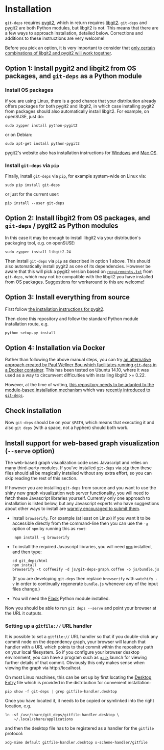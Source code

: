 Installation
============

`git-deps` requires [pygit2](http://www.pygit2.org/), which in return
requires [libgit2](https://libgit2.github.com/).  `git-deps` and
pygit2 are both Python modules, but libgit2 is not.  This means
that there are a few ways to approach installation, detailed below.
Corrections and additions to these instructions are very welcome!

Before you pick an option, it is very important to consider that [only
certain combinations of libgit2 and pygit2 will work
together](http://www.pygit2.org/install.html#version-numbers).

## Option 1: Install pygit2 and libgit2 from OS packages, and `git-deps` as a Python module

### Install OS packages

if you are using Linux, there is a good chance that your distribution
already offers packages for both pygit2 and libgit2, in which case
installing pygit2 from packages should also automatically install
libgit2.  For example, on openSUSE, just do:

    sudo zypper install python-pygit2

or on Debian:

    sudo apt-get install python-pygit2

pygit2's website also has installation instructions for
[Windows](http://www.pygit2.org/install.html#installing-on-windows)
and [Mac OS](http://www.pygit2.org/install.html#installing-on-os-x).

### Install `git-deps` via `pip`

Finally, install `git-deps` via `pip`, for example system-wide on
Linux via:

    sudo pip install git-deps

or just for the current user:

    pip install --user git-deps

## Option 2: Install libgit2 from OS packages, and `git-deps` / pygit2 as Python modules

In this case it may be enough to install libgit2 via your
distribution's packaging tool, e.g. on openSUSE:

    sudo zypper install libgit2-24

Then install `git-deps` via `pip` as described in option 1 above.
This should also automatically install pygit2 as one of its
dependencies.  However be aware that this will pick a pygit2 version
based on [`requirements.txt`](requirements.txt) from `git-deps`, which
may not be compatible with the libgit2 you have installed from OS
packages.  Suggestions for workaround to this are welcome!

## Option 3: Install everything from source

First follow
[the installation instructions for pygit2](http://www.pygit2.org/install.html).

Then clone this repository and follow the standard Python module
installation route, e.g.

    python setup.py install

## Option 4: Installation via Docker

Rather than following the above manual steps, you can try
[an alternative approach created by Paul Wellner Bou which facilitates running `git-deps` in a Docker container](https://github.com/paulwellnerbou/git-deps-docker).
This has been tested on Ubuntu 14.10, where it was used as a way to
circumvent difficulties with installing libgit2 >= 0.22.

However, at the time of writing, [this repository needs to be adapted
to the module-based installation
mechanism](https://github.com/paulwellnerbou/git-deps-docker/issues/2)
which was [recently introduced to
`git-deps`](https://github.com/aspiers/git-deps/pull/71).

## Check installation

Now `git-deps` should be on your `$PATH`, which means that executing
it and also `git deps` (with a space, not a hyphen) should both work.

## Install support for web-based graph visualization (`--serve` option)

The web-based graph visualization code uses Javascript and relies on
many third-party modules.  If you've installed `git-deps` via `pip`
then these files should all be magically installed without any extra
effort, so you can skip reading the rest of this section.

If however you are installing `git-deps` from source and you want to
use the shiny new graph visualization web server functionality, you
will need to fetch these Javascript libraries yourself.  Currently
only one approach to installation is listed below, but any Javascript
experts who have suggestions about other ways to install are [warmly
encouraged to submit them](CONTRIBUTING.md).

*   Install `browserify`.  For example (at least on Linux) if you want
    it to be accessible directly from the command-line then you can
    use the `-g` option of `npm` by running this as `root`:

         npm install -g browserify

*   To install the required Javascript libraries, you will need
    [`npm`](https://www.npmjs.com/) installed, and then type:

        cd git_deps/html
        npm install
        browserify -t coffeeify -d js/git-deps-graph.coffee -o js/bundle.js

    (If you are developing `git-deps` then replace `browserify` with
    `watchify -v` in order to continually regenerate `bundle.js`
    whenever any of the input files change.)

*   You will need the [Flask](http://flask.pocoo.org/) Python
    module installed.

Now you should be able to run `git deps --serve` and point your
browser at the URL it outputs.

### Setting up a `gitfile://` URL handler

It is possible to set a `gitfile://` URL handler so that if you
double-click any commit node on the dependency graph, your browser
will launch that handler with a URL which points to that commit within
the repository path on your local filesystem.  So if you configure
your browser desktop environment, you can have a program such as
[`gitk`](http://git-scm.com/docs/gitk) launch for viewing further
details of that commit.  Obviously this only makes sense when viewing
the graph via http://localhost.

On most Linux machines, this can be set up by first locating the
[Desktop
Entry](https://standards.freedesktop.org/desktop-entry-spec/latest/)
file which is provided in the distribution for convenient
installation:

    pip show -f git-deps | grep gitfile-handler.desktop

Once you have located it, it needs to be copied or symlinked into the
right location, e.g.

    ln -sf /usr/share/git_deps/gitfile-handler.desktop \
        ~/.local/share/applications

and then the desktop file has to be registered as a handler for the
`gitfile` protocol:

    xdg-mime default gitfile-handler.desktop x-scheme-handler/gitfile
